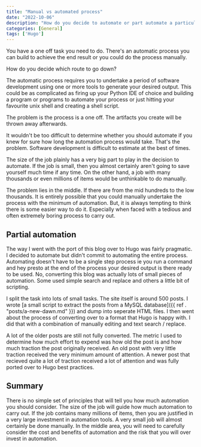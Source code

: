 ```yaml
---
title: "Manual vs automated process"
date: "2022-10-06"
description: "How do you decide to automate or part automate a particular process."
categories: [General]
tags: ['Hugo']
---
```


You have a one off task you need to do. There's an automatic process you can build to achieve the end result or you could do the process manually.

How do you decide which route to go down?

The automatic process requires you to undertake a period of software development using one or more tools to generate your desired output. This could be as complicated as firing up your Python IDE of choice and building a program or programs to automate your process or just hitting your favourite unix shell and creating a shell script.

The problem is the process is a one off. The artifacts you create will be thrown away afterwards.

It wouldn't be too difficult to determine whether you should automate if you knew for sure how long the automation process would take. That's the problem. Software development is difficult to estimate at the best of times.

The size of the job plainly has a very big part to play in the decision to automate. If the job is small, then you almost certainly aren't going to save yourself much time if any time. On the other hand, a job with many thousands or even millions of items would be unthinkable to do manually.

The problem lies in the middle. If there are from the mid hundreds to the low thousands. It is entirely possible that you could manually undertake the process with the minimum of automation. But, it is always tempting to think there is some easier way to do it. Especially when faced with a tedious and often extremely boring process to carry out.

## Partial automation

The way I went with the port of this blog over to Hugo was fairly pragmatic. I decided to automate but didn't commit to automating the entire process. Automating doesn't have to be a single step process ie you run a command and hey presto at the end of the process your desired output is there ready to be used. No, converting this blog was actually lots of small pieces of automation. Some used simple search and replace and others a little bit of scripting.

I split the task into lots of small tasks. The site itself is around 500 posts. I wrote [a small script to extract the posts from a MySQL database]({{ ref . "posts/a-new-dawn.md" }}) and dump into seperate HTML files. I then went about the process of converting over to a format that Hugo is happy with. I did that with a combination of manually editing and text search / replace.

A lot of the older posts are still not fully converted. The metric I used to determine how much effort to expend was how old the post is and how much traction the post originally received. An old post with very little traction received the very minimum amount of attention. A newer post that recieved quite a lot of traction received a lot of attention and was fully ported over to Hugo best practices.

## Summary

There is no simple set of principles that will tell you how much automation you should consider. The size of the job will guide how much automation to carry out. If the job contains many millions of items, then you are justified in a very large investment in automation tools. A very small job will almost certainly be done manually. In the middle area, you will need to carefully consider the cost and benefits of automation and the risk that you will over invest in automation.
